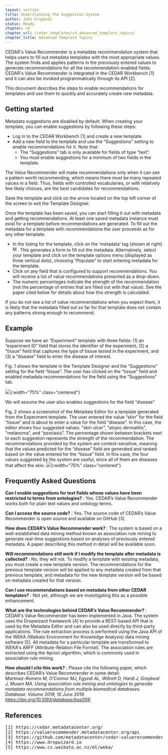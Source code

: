 ```yaml
---
layout: section
title: Understanding the Suggestion System
author: John Graybeal
status: Ready
chapter: c4
chapter_url: /cedar_templates/c4_advanced_template_topics/
chapter_title: Advanced Template Topics
---
```

CEDAR's Value Recommender is a metadata recommendation system that helps users to fill out metadata templates with the most appropriate values. The system finds and applies patterns in the previously entered values to generate recommendations for all the recommendation-enabled fields. CEDAR's Value Recommender is integrated in the CEDAR Workbench [1] and it can also be invoked programmatically through its API [2].

This document describes the steps to enable recommendations for templates and use them to quickly and accurately create new metadata.

## Getting started
Metadata suggestions are disabled by default. When creating your template, you can enable suggestions by following these steps:
* Log in to the CEDAR Workbench [1] and create a new template.
* Add a new field to the template and use the “Suggestions” setting to enable recommendations for it. Note that:
   * The “Suggestions” tab is only available for fields of type “text”.
   * You must enable suggestions for a minimum of two fields in the template.

The Value Recommender will make recommendations only when it can see a pattern worth recommending, which means there must be many repeated values in a field. Thus, fields with controlled vocabularies, or with relatively few likely choices, are the best candidates for recommendations.

Save the template and click on the arrow located on the top left corner of the screen to exit the Template Designer.

Once the template has been saved, you can start filling it out with metadata and getting recommendations. At least one saved metadata instance must exist for a template before recommendations are generated. To fill out the metadata for a template with recommendations the user proceeds as for any other template:
* In the listing for the template, click on the ‘metadata’ tag (shown at right)<img class="right" src="https://github.com/metadatacenter/cedar-manual/raw/master/docs/assets/imgs/IntelligentAuthoringGuideMetadataTag.png" alt="Metadata Tag" height="16px" />. This generates a form to fill out the metadata.  Alternatively, select your template and click on the template options menu (displayed as three vertical dots), choosing “Populate” to start entering metadata for the template.
* Click on any field that is configured to support recommendations. You will receive a list of value recommendations presented as a drop-down. 
* The numeric percentages indicate the strength of the recommendation (not the percentage of entries that are filled out with that value). See the paper cited below for details about how this strength is calculated.

If you do not see a list of value recommendations when you expect them, it is likely that the metadata filled out so far for that template does not contain any patterns strong enough to recommend.  

## Example
Suppose we have an “Experiment” template with three fields: (1) an “experiment ID” field that stores the identifier of the experiment; (2) a “tissue” field that captures the type of tissue tested in the experiment, and (3) a “disease” field to enter the disease of interest. 

Fig. 1 shows the template in the Template Designer and the “Suggestions” setting for the field “tissue”. The user has clicked on the “tissue” field and enabled metadata recommendations for the field using the “Suggestions” tab. 

![](https://github.com/metadatacenter/cedar-manual/raw/master/docs/assets/imgs/IntelligentAuthoringGuideFigure1.png){:width="75%" class="centered"}

We will assume the user also enables suggestions for the field “disease”.

Fig. 2 shows a screenshot of the Metadata Editor for a template generated from the Experiment template. The user entered the value “skin” for the field “tissue” and is about to enter a value for the field “disease”. In this case, the editor shows four suggested values: “skin ulcer”, “atopic dermatitis”, “melanoma”, and “psoriasis”. The percentage shown between brackets next to each suggestion represents the strength of the recommendation. The recommendations provided by the system are context-sensitive, meaning that the values predicted for the “disease” field are generated and ranked based on the value entered for the “tissue” field. In this case, the four values suggested by the system are useful, since all of them are diseases that affect the skin.
![](https://github.com/metadatacenter/cedar-manual/raw/master/docs/assets/imgs/IntelligentAuthoringGuideFigure2.png){:width="75%" class="centered"}

## Frequently Asked Questions

**Can I enable suggestions for text fields whose values have been restricted to terms from ontologies?**
:   Yes. CEDAR’s Value Recommender works both for plain text values and ontology terms.
<div> </div>

**Can I access the source code?**
:   Yes. The source code of CEDAR’s Value Recommender is open source and available on GitHub [3].
<div> </div>

**How does CEDAR’s Value Recommender work?**
:   The system is based on a well-established data mining method known as association rule mining to generate real-time suggestions based on analyses of previously entered metadata. A paper describing this method in detail will be available soon.
<div> </div>

**Will recommendations still work if I modify the template after metadata is collected?**
:   No, they will not. To modify a template with existing metadata, you must create a new template version. The recommendations for the previous template version will be applied to any metadata created from that previous template, and metadata for the new template version will be based on metadata created for that version.
<div> </div>

**Can I use recommendations based on metadata from other CEDAR templates?**
:   Not yet, although we are investigating this as a possible enhancement.
<div> </div>

**What are the technologies behind CEDAR’s Value Recommender?**
:   CEDAR's Value Recommender has been implemented in Java. The system uses the Dropwizard framework [4] to provide a REST-based API that is used by the Metadata Editor and can also be used directly by third-party applications. The rule extraction process is performed using the Java API of the WEKA (Waikato Environment for Knowledge Analysis) data mining software [5]. All metadata for a particular template are transformed to WEKA's ARFF (Attribute-Relation File Format). The association rules are extracted using the Apriori algorithm, which is commonly used in association rule mining.
<div> </div>

**How should I cite this work?**
:   Please cite the following paper, which describes CEDAR’s Value Recommender in some detail: <br />
   _Martínez-Romero M, O’Connor MJ, Egyedi AL, Willrett D, Hardi J, Graybeal J, Musen MA. Using association rule mining and ontologies to generate metadata recommendations from multiple biomedical databases. Database. Volume 2019, 10 June 2019. https://doi.org/10.1093/database/baz059._

## References

<pre>
[1] https://cedar.metadatacenter.org/
[2] https://valuerecommender.metadatacenter.org/api
[3] https://github.com/metadatacenter/cedar-valuerecommender-server
[4] https://www.dropwizard.io
[5] https://www.cs.waikato.ac.nz/ml/weka/
</pre>


